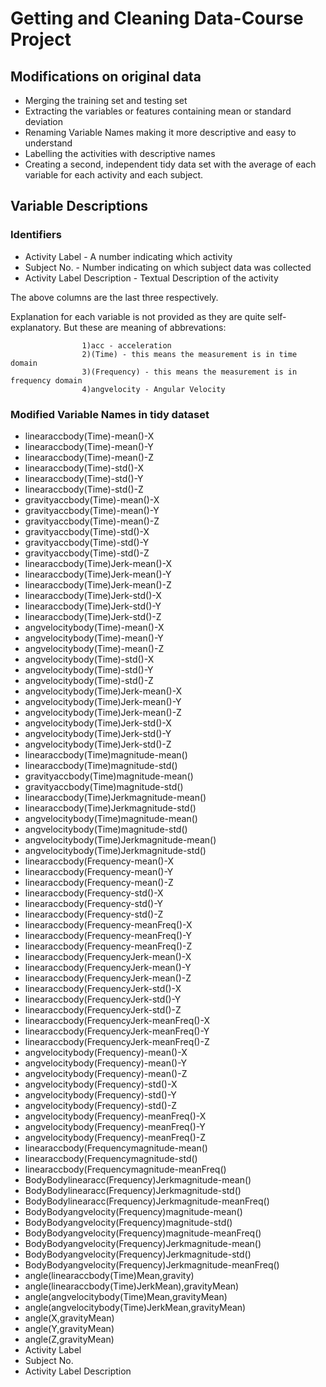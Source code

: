 # Getting and Cleaning Data-Course Project

## Modifications on original data

* Merging the training set and testing set
* Extracting the variables or features containing mean or standard deviation
* Renaming Variable Names making it more descriptive and easy to understand
* Labelling the activities with descriptive names
* Creating a second, independent tidy data set with the average of each variable for each activity and each subject.

## Variable Descriptions

### Identifiers
* Activity Label - A number indicating which activity
* Subject No. - Number indicating on which subject data was collected
* Activity Label Description - Textual Description of the activity

The above columns are the last three respectively.

Explanation for each variable is not provided as they are quite self-explanatory.
But these are meaning of abbrevations:


                    1)acc - acceleration
                    2)(Time) - this means the measurement is in time domain
                    3)(Frequency) - this means the measurement is in frequency domain
                    4)angvelocity - Angular Velocity


### Modified Variable Names in tidy dataset

* linearaccbody(Time)-mean()-X
* linearaccbody(Time)-mean()-Y
* linearaccbody(Time)-mean()-Z
* linearaccbody(Time)-std()-X
* linearaccbody(Time)-std()-Y
* linearaccbody(Time)-std()-Z
* gravityaccbody(Time)-mean()-X
* gravityaccbody(Time)-mean()-Y
* gravityaccbody(Time)-mean()-Z
* gravityaccbody(Time)-std()-X
* gravityaccbody(Time)-std()-Y
* gravityaccbody(Time)-std()-Z
* linearaccbody(Time)Jerk-mean()-X
* linearaccbody(Time)Jerk-mean()-Y
* linearaccbody(Time)Jerk-mean()-Z
* linearaccbody(Time)Jerk-std()-X
* linearaccbody(Time)Jerk-std()-Y
* linearaccbody(Time)Jerk-std()-Z
* angvelocitybody(Time)-mean()-X
* angvelocitybody(Time)-mean()-Y
* angvelocitybody(Time)-mean()-Z
* angvelocitybody(Time)-std()-X
* angvelocitybody(Time)-std()-Y
* angvelocitybody(Time)-std()-Z
* angvelocitybody(Time)Jerk-mean()-X
* angvelocitybody(Time)Jerk-mean()-Y
* angvelocitybody(Time)Jerk-mean()-Z
* angvelocitybody(Time)Jerk-std()-X
* angvelocitybody(Time)Jerk-std()-Y
* angvelocitybody(Time)Jerk-std()-Z
* linearaccbody(Time)magnitude-mean()
* linearaccbody(Time)magnitude-std()
* gravityaccbody(Time)magnitude-mean()
* gravityaccbody(Time)magnitude-std()
* linearaccbody(Time)Jerkmagnitude-mean()
* linearaccbody(Time)Jerkmagnitude-std()
* angvelocitybody(Time)magnitude-mean()
* angvelocitybody(Time)magnitude-std()
* angvelocitybody(Time)Jerkmagnitude-mean()
* angvelocitybody(Time)Jerkmagnitude-std()
* linearaccbody(Frequency-mean()-X
* linearaccbody(Frequency-mean()-Y
* linearaccbody(Frequency-mean()-Z
* linearaccbody(Frequency-std()-X
* linearaccbody(Frequency-std()-Y
* linearaccbody(Frequency-std()-Z
* linearaccbody(Frequency-meanFreq()-X
* linearaccbody(Frequency-meanFreq()-Y
* linearaccbody(Frequency-meanFreq()-Z
* linearaccbody(FrequencyJerk-mean()-X
* linearaccbody(FrequencyJerk-mean()-Y
* linearaccbody(FrequencyJerk-mean()-Z
* linearaccbody(FrequencyJerk-std()-X
* linearaccbody(FrequencyJerk-std()-Y
* linearaccbody(FrequencyJerk-std()-Z
* linearaccbody(FrequencyJerk-meanFreq()-X
* linearaccbody(FrequencyJerk-meanFreq()-Y
* linearaccbody(FrequencyJerk-meanFreq()-Z
* angvelocitybody(Frequency)-mean()-X
* angvelocitybody(Frequency)-mean()-Y
* angvelocitybody(Frequency)-mean()-Z
* angvelocitybody(Frequency)-std()-X
* angvelocitybody(Frequency)-std()-Y
* angvelocitybody(Frequency)-std()-Z
* angvelocitybody(Frequency)-meanFreq()-X
* angvelocitybody(Frequency)-meanFreq()-Y
* angvelocitybody(Frequency)-meanFreq()-Z
* linearaccbody(Frequencymagnitude-mean()
* linearaccbody(Frequencymagnitude-std()
* linearaccbody(Frequencymagnitude-meanFreq()
* BodyBodylinearacc(Frequency)Jerkmagnitude-mean()
* BodyBodylinearacc(Frequency)Jerkmagnitude-std()
* BodyBodylinearacc(Frequency)Jerkmagnitude-meanFreq()
* BodyBodyangvelocity(Frequency)magnitude-mean()
* BodyBodyangvelocity(Frequency)magnitude-std()
* BodyBodyangvelocity(Frequency)magnitude-meanFreq()
* BodyBodyangvelocity(Frequency)Jerkmagnitude-mean()
* BodyBodyangvelocity(Frequency)Jerkmagnitude-std()
* BodyBodyangvelocity(Frequency)Jerkmagnitude-meanFreq()
* angle(linearaccbody(Time)Mean,gravity)
* angle(linearaccbody(Time)JerkMean),gravityMean)
* angle(angvelocitybody(Time)Mean,gravityMean)
* angle(angvelocitybody(Time)JerkMean,gravityMean)
* angle(X,gravityMean)
* angle(Y,gravityMean)
* angle(Z,gravityMean)
* Activity Label
* Subject No.
* Activity Label Description
